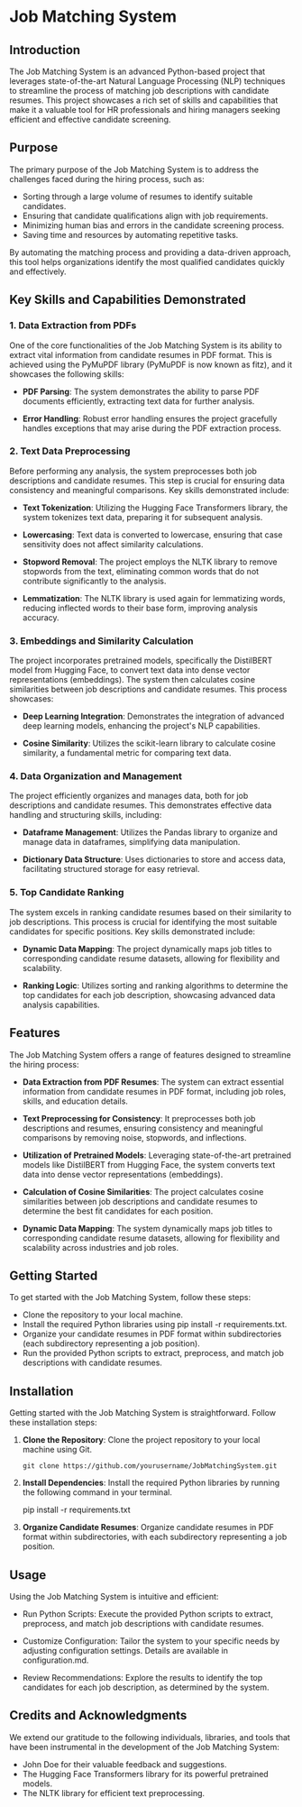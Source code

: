 # Job Matching System


## Introduction

The Job Matching System is an advanced Python-based project that leverages state-of-the-art Natural Language Processing (NLP) techniques to streamline the process of matching job descriptions with candidate resumes. This project showcases a rich set of skills and capabilities that make it a valuable tool for HR professionals and hiring managers seeking efficient and effective candidate screening.

## Purpose

The primary purpose of the Job Matching System is to address the challenges faced during the hiring process, such as:

- Sorting through a large volume of resumes to identify suitable candidates.
- Ensuring that candidate qualifications align with job requirements.
- Minimizing human bias and errors in the candidate screening process.
- Saving time and resources by automating repetitive tasks.

By automating the matching process and providing a data-driven approach, this tool helps organizations identify the most qualified candidates quickly and effectively.

## Key Skills and Capabilities Demonstrated
### 1. Data Extraction from PDFs
   
One of the core functionalities of the Job Matching System is its ability to extract vital information from candidate resumes in PDF format. This is achieved using the PyMuPDF library (PyMuPDF is now known as fitz), and it showcases the following skills:

- **PDF Parsing**: The system demonstrates the ability to parse PDF documents efficiently, extracting text data for further analysis.

- **Error Handling**: Robust error handling ensures the project gracefully handles exceptions that may arise during the PDF extraction process.

### 2. Text Data Preprocessing

Before performing any analysis, the system preprocesses both job descriptions and candidate resumes. This step is crucial for ensuring data consistency and meaningful comparisons. Key skills demonstrated include:

- **Text Tokenization**: Utilizing the Hugging Face Transformers library, the system tokenizes text data, preparing it for subsequent analysis.

- **Lowercasing**: Text data is converted to lowercase, ensuring that case sensitivity does not affect similarity calculations.

- **Stopword Removal**: The project employs the NLTK library to remove stopwords from the text, eliminating common words that do not contribute significantly to the analysis.

- **Lemmatization**: The NLTK library is used again for lemmatizing words, reducing inflected words to their base form, improving analysis accuracy.

### 3. Embeddings and Similarity Calculation
The project incorporates pretrained models, specifically the DistilBERT model from Hugging Face, to convert text data into dense vector representations (embeddings). The system then calculates cosine similarities between job descriptions and candidate resumes. This process showcases:

- **Deep Learning Integration**: Demonstrates the integration of advanced deep learning models, enhancing the project's NLP capabilities.

- **Cosine Similarity**: Utilizes the scikit-learn library to calculate cosine similarity, a fundamental metric for comparing text data.

### 4. Data Organization and Management
The project efficiently organizes and manages data, both for job descriptions and candidate resumes. This demonstrates effective data handling and structuring skills, including:

- **Dataframe Management**: Utilizes the Pandas library to organize and manage data in dataframes, simplifying data manipulation.

- **Dictionary Data Structure**: Uses dictionaries to store and access data, facilitating structured storage for easy retrieval.

### 5. Top Candidate Ranking
The system excels in ranking candidate resumes based on their similarity to job descriptions. This process is crucial for identifying the most suitable candidates for specific positions. Key skills demonstrated include:

- **Dynamic Data Mapping**: The project dynamically maps job titles to corresponding candidate resume datasets, allowing for flexibility and scalability.

- **Ranking Logic**: Utilizes sorting and ranking algorithms to determine the top candidates for each job description, showcasing advanced data analysis capabilities.

## Features

The Job Matching System offers a range of features designed to streamline the hiring process:

- **Data Extraction from PDF Resumes**: The system can extract essential information from candidate resumes in PDF format, including job roles, skills, and education details.

- **Text Preprocessing for Consistency**: It preprocesses both job descriptions and resumes, ensuring consistency and meaningful comparisons by removing noise, stopwords, and inflections.

- **Utilization of Pretrained Models**: Leveraging state-of-the-art pretrained models like DistilBERT from Hugging Face, the system converts text data into dense vector representations (embeddings).

- **Calculation of Cosine Similarities**: The project calculates cosine similarities between job descriptions and candidate resumes to determine the best fit candidates for each position.

- **Dynamic Data Mapping**: The system dynamically maps job titles to corresponding candidate resume datasets, allowing for flexibility and scalability across industries and job roles.

## Getting Started
To get started with the Job Matching System, follow these steps:

- Clone the repository to your local machine.
- Install the required Python libraries using pip install -r requirements.txt.
- Organize your candidate resumes in PDF format within subdirectories (each subdirectory representing a job position).
- Run the provided Python scripts to extract, preprocess, and match job descriptions with candidate resumes.

## Installation

Getting started with the Job Matching System is straightforward. Follow these installation steps:

1. **Clone the Repository**: Clone the project repository to your local machine using Git.
   ```shell
   git clone https://github.com/yourusername/JobMatchingSystem.git

2. **Install Dependencies**: Install the required Python libraries by running the following command in your terminal.

   pip install -r requirements.txt
3. **Organize Candidate Resumes**: Organize candidate resumes in PDF format within subdirectories, with each subdirectory representing a job position.

## Usage
Using the Job Matching System is intuitive and efficient:

- Run Python Scripts: Execute the provided Python scripts to extract, preprocess, and match job descriptions with candidate resumes.

- Customize Configuration: Tailor the system to your specific needs by adjusting configuration settings. Details are available in configuration.md.

- Review Recommendations: Explore the results to identify the top candidates for each job description, as determined by the system.

## Credits and Acknowledgments
We extend our gratitude to the following individuals, libraries, and tools that have been instrumental in the development of the Job Matching System:

- John Doe for their valuable feedback and suggestions.
- The Hugging Face Transformers library for its powerful pretrained models.
- The NLTK library for efficient text preprocessing.
